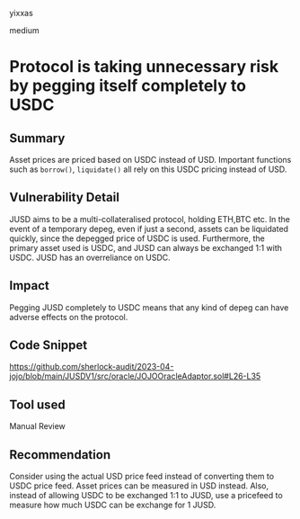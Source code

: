 yixxas

medium

# Protocol is taking unnecessary risk by pegging itself completely to USDC

## Summary
Asset prices are priced based on USDC instead of USD. Important functions such as `borrow()`, `liquidate()` all rely on this USDC pricing instead of USD. 

## Vulnerability Detail

JUSD aims to be a multi-collateralised protocol, holding ETH,BTC etc. In the event of a temporary depeg, even if just a second, assets can be liquidated quickly, since the depegged price of USDC is used. Furthermore, the primary asset used is USDC, and JUSD can always be exchanged 1:1 with USDC. JUSD has an overreliance on USDC.

## Impact
Pegging JUSD completely to USDC means that any kind of depeg can have adverse effects on the protocol.

## Code Snippet
https://github.com/sherlock-audit/2023-04-jojo/blob/main/JUSDV1/src/oracle/JOJOOracleAdaptor.sol#L26-L35

## Tool used

Manual Review

## Recommendation
Consider using the actual USD price feed instead of converting them to USDC price feed. Asset prices can be measured in USD instead. Also, instead of allowing USDC to be exchanged 1:1 to JUSD, use a pricefeed to measure how much USDC can be exchange for 1 JUSD.

